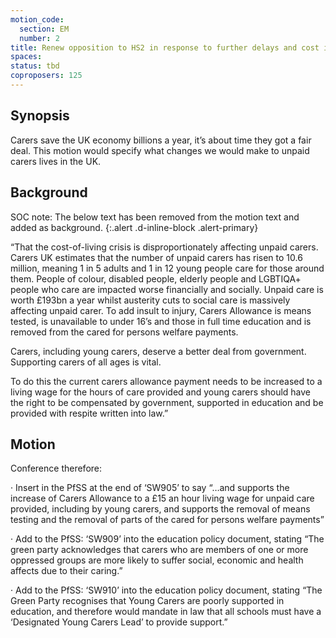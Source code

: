 ```yaml
---
motion_code:
  section: EM
  number: 2
title: Renew opposition to HS2 in response to further delays and cost increases
spaces:
status: tbd
coproposers: 125
---
```

## Synopsis
Carers save the UK economy billions a year, it’s about time they got a fair deal. This motion would specify what changes we would make to unpaid carers lives in the UK.

## Background
SOC note: The below text has been removed from the motion text and added as background.
{:.alert .d-inline-block .alert-primary}

“That the cost-of-living crisis is disproportionately affecting unpaid carers. Carers UK estimates that the number of unpaid carers has risen to 10.6 million, meaning 1 in 5 adults and 1 in 12 young people care for those around them. People of colour, disabled people, elderly people and LGBTIQA+ people who care are impacted worse financially and socially. Unpaid care is worth £193bn a year whilst austerity cuts to social care is massively affecting unpaid carer. To add insult to injury, Carers Allowance is means tested, is unavailable to under 16’s and those in full time education and is removed from the cared for persons welfare payments.

Carers, including young carers, deserve a better deal from government. Supporting carers of all ages is vital.

To do this the current carers allowance payment needs to be increased to a living wage for the hours of care provided and young carers should have the right to be compensated by government, supported in education and be provided with respite written into law.”

## Motion
Conference therefore:

·       Insert in the PfSS at the end of ‘SW905’ to say “…and supports the increase of Carers Allowance to a £15 an hour living wage for unpaid care provided, including by young carers, and supports the removal of means testing and the removal of parts of the cared for persons welfare payments”

·       Add to the PfSS: ‘SW909’ into the education policy document, stating “The green party acknowledges that carers who are members of one or more oppressed groups are more likely to suffer social, economic and health affects due to their caring.”

·       Add to the PfSS: ‘SW910’ into the education policy document, stating “The Green Party recognises that Young Carers are poorly supported in education, and therefore would mandate in law that all schools must have a ‘Designated Young Carers Lead’ to provide support.”

